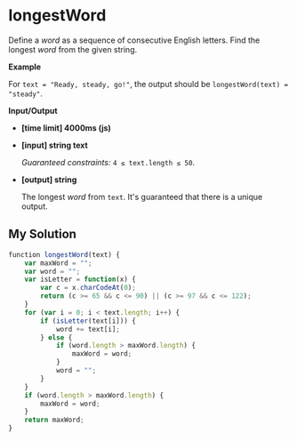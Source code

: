 # longestWord
﻿Define a _word_ as a sequence of consecutive English letters. Find the longest _word_ from the given string.

**Example**

For `text = "Ready, steady, go!"`, the output should be
`longestWord(text) = "steady"`.

**Input/Output**

*   **[time limit] 4000ms (js)**

*   **[input] string text**

    _Guaranteed constraints:_
    `4 ≤ text.length ≤ 50`.

*   **[output] string**

    The longest _word_ from `text`. It's guaranteed that there is a unique output.


## My Solution
```javascript
﻿function longestWord(text) {
    var maxWord = "";
    var word = "";
    var isLetter = function(x) {
        var c = x.charCodeAt(0);
        return (c >= 65 && c <= 90) || (c >= 97 && c <= 122);
    }
    for (var i = 0; i < text.length; i++) {
        if (isLetter(text[i])) {
            word += text[i];
        } else {
            if (word.length > maxWord.length) {
                maxWord = word;
            }
            word = "";
        }
    }
    if (word.length > maxWord.length) {
        maxWord = word;
    }
    return maxWord;
}
​
```
